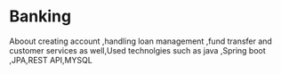 # Banking
Aboout creating account ,handling loan management ,fund transfer and customer services as well,Used technolgies such as java ,Spring boot ,JPA,REST API,MYSQL 
